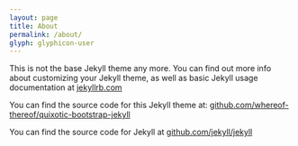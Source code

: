 ```yaml
---
layout: page
title: About
permalink: /about/
glyph: glyphicon-user
---
```


This is not the base Jekyll theme any more. You can find out more info about customizing your Jekyll theme, as well as basic Jekyll usage documentation at [jekyllrb.com](http://jekyllrb.com/)

You can find the source code for this Jekyll  theme at: [github.com/whereof-thereof/quixotic-bootstrap-jekyll](https://github.com/whereof-thereof/quixotic-bootstrap-jekyll)

You can find the source code for Jekyll at [github.com/jekyll/jekyll](https://github.com/jekyll/jekyll)
